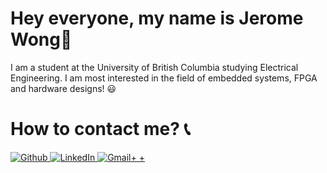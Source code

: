 <h1>Hey everyone, my name is Jerome Wong👋</h1> 
I am a student at the University of British Columbia studying Electrical Engineering. 
I am most interested in the field of embedded systems, FPGA and hardware designs! 😃

<br>
<h1>How to contact me? 📞</h1>
<p>
  <a href="https://github.com/JeromeWong05" target="_blank">
    <img alt="Github" src="https://img.shields.io/badge/GitHub-%2312100E.svg?&style=for-the-badge&logo=Github&logoColor=white" />
  </a>
  <a href="https://www.linkedin.com/in/jerome-wong-693b86b1/" target="_blank"><img alt="LinkedIn" src="https://img.shields.io/badge/linkedin-%230077B5.svg?&style=for-the-badge&logo=linkedin&logoColor=white" />
  </a>
  <a href="mailto:wonghokyiu@gmail.com" target="_blank"><img alt="Gmail+
    +" src="https://img.shields.io/badge/Gmail-D14836?style=for-the-badge&logo=gmail&logoColor=white" /></a>
</p>

